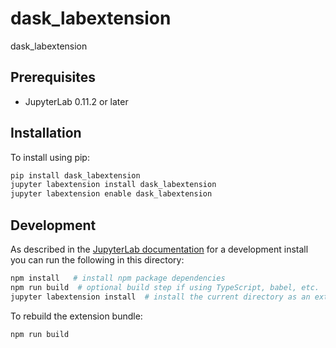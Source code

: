 # dask_labextension

dask_labextension

## Prerequisites

- JupyterLab 0.11.2 or later

## Installation

To install using pip:

```bash
pip install dask_labextension
jupyter labextension install dask_labextension
jupyter labextension enable dask_labextension
```

## Development

As described in the [JupyterLab documentation](https://jupyterlab.readthedocs.io/en/stable/developer/extension_dev.html#extension-authoring) for a development install you can run the following in this directory:

```bash
npm install   # install npm package dependencies
npm run build  # optional build step if using TypeScript, babel, etc.
jupyter labextension install  # install the current directory as an extension
```

To rebuild the extension bundle:

```bash
npm run build
```
